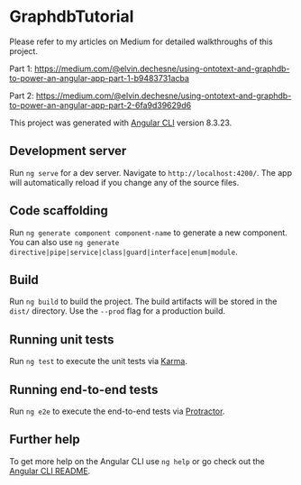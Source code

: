 # GraphdbTutorial
Please refer to my articles on Medium for detailed walkthroughs of this project.

Part 1: https://medium.com/@elvin.dechesne/using-ontotext-and-graphdb-to-power-an-angular-app-part-1-b9483731acba

Part 2: https://medium.com/@elvin.dechesne/using-ontotext-and-graphdb-to-power-an-angular-app-part-2-6fa9d39629d6

This project was generated with [Angular CLI](https://github.com/angular/angular-cli) version 8.3.23.

## Development server

Run `ng serve` for a dev server. Navigate to `http://localhost:4200/`. The app will automatically reload if you change any of the source files.

## Code scaffolding

Run `ng generate component component-name` to generate a new component. You can also use `ng generate directive|pipe|service|class|guard|interface|enum|module`.

## Build

Run `ng build` to build the project. The build artifacts will be stored in the `dist/` directory. Use the `--prod` flag for a production build.

## Running unit tests

Run `ng test` to execute the unit tests via [Karma](https://karma-runner.github.io).

## Running end-to-end tests

Run `ng e2e` to execute the end-to-end tests via [Protractor](http://www.protractortest.org/).

## Further help

To get more help on the Angular CLI use `ng help` or go check out the [Angular CLI README](https://github.com/angular/angular-cli/blob/master/README.md).
